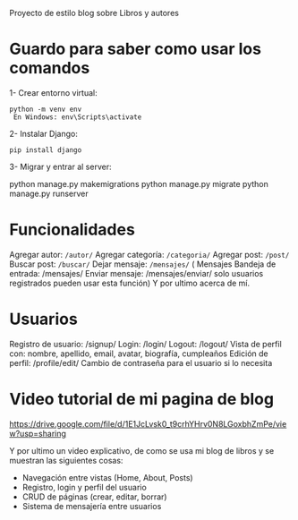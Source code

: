 
Proyecto de estilo blog sobre Libros y autores

# Guardo para saber como usar los comandos

1- Crear entorno virtual:
```
python -m venv env
 En Windows: env\Scripts\activate
```

2- Instalar Django:
```
pip install django
```

3- Migrar y entrar al server:

python manage.py makemigrations
python manage.py migrate
python manage.py runserver


# Funcionalidades
 Agregar autor: `/autor/`
 Agregar categoría: `/categoria/`
 Agregar post: `/post/`
 Buscar post: `/buscar/`
 Dejar mensaje: `/mensajes/` 
 ( Mensajes
Bandeja de entrada: /mensajes/
Enviar mensaje: /mensajes/enviar/
solo usuarios registrados pueden usar esta función)
Y por ultimo acerca de mí.

 # Usuarios
 Registro de usuario: /signup/
 Login: /login/
 Logout: /logout/
 Vista de perfil con: nombre, apellido, email, avatar, biografía, cumpleaños
 Edición de perfil: /profile/edit/
 Cambio de contraseña para el usuario si lo necesita

 # Video tutorial de mi pagina de blog
https://drive.google.com/file/d/1E1JcLvsk0_t9crhYHrv0N8LGoxbhZmPe/view?usp=sharing


Y por ultimo  un video explicativo, de como se usa mi blog de libros y se muestran las siguientes cosas:
- Navegación entre vistas (Home, About, Posts)
- Registro, login y perfil del usuario
- CRUD de páginas (crear, editar, borrar)
- Sistema de mensajería entre usuarios
